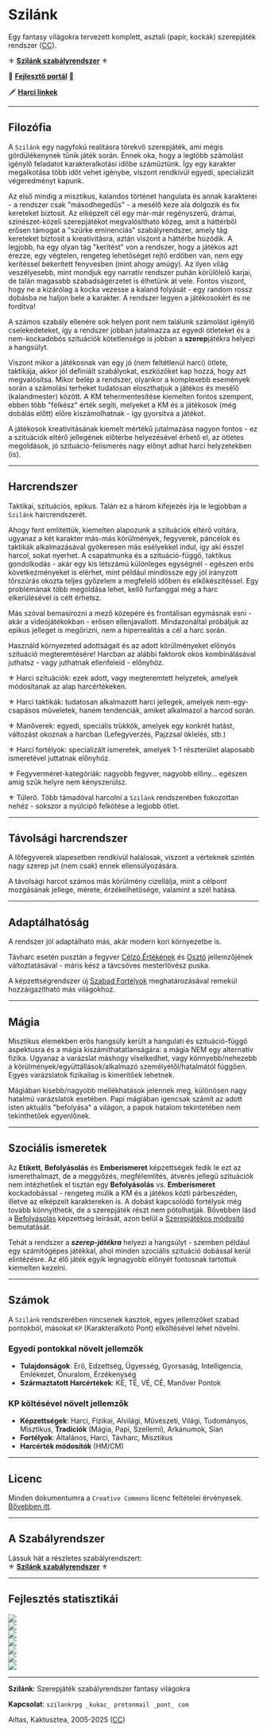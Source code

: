 # Szilánk

Egy fantasy világokra tervezett komplett, asztali (papír, kockák) szerepjáték rendszer ([CC](LICENSE)).

⚜️ **[Szilánk szabályrendszer](md/start.md)** ⚜️

🚧 **[Fejlesztő portál](https://github.com/kaktusztea/szilankrpg/wiki)** 🚧

🗡️ **[Harci linkek](md/006_harci_linkek.md)**

---
## Filozófia

A `Szilánk` egy nagyfokú realitásra törekvő szerepjáték, ami mégis gördülékenynek tűnik játék során. Ennek oka, hogy a legtöbb számolást igénylő feladatot karakteralkotási időbe száműztünk. Így egy karakter megalkotása több időt vehet igénybe, viszont rendkívül egyedi, specializált végeredményt kapunk.

Az első mindig a misztikus, kalandos történet hangulata és annak karakterei - a rendszer csak "másodhegedűs" - a mesélő keze alá dolgozik és fix kereteket biztosít. Az elképzelt cél egy már-már regényszerű, drámai, színészet-közeli szerepjátékot megvalósítható közeg, amit a háttérből erősen támogat a "szürke eminenciás" szabályrendszer, amely tág kereteket biztosít a kreativitásra, aztán viszont a háttérbe húzódik. A legjobb, ha egy olyan tág "kerítést" von a rendszer, hogy a játékos azt érezze, egy végtelen, rengeteg lehetőséget rejtő erdőben van, nem egy kerítéssel bekerített fenyvesben (mint ahogy amúgy). Az ilyen világ veszélyesebb, mint mondjuk egy narratív rendszer puhán körülölelő karjai, de talán magasabb szabadságérzetet is élhetünk át vele. Fontos viszont, hogy ne a kizárólag a kocka vezesse a kaland folyását - egy random rossz dobásba ne haljon bele a karakter. A rendszer legyen a játékosokért és ne fordítva!

A számos szabály ellenére sok helyen pont nem találunk számolást igénylő cselekedeteket, így a rendszer jobban jutalmazza az egyedi ötleteket és a nem-kockadobós szituációk kötetlensége is jobban a **szerep**játékra helyezi a hangsúlyt.

Viszont mikor a játékosnak van egy jó (nem feltétlenül harci) ötlete, taktikája, akkor jól definiált szabályokat, eszközöket kap hozzá, hogy azt megvalósítsa. Mikor belép a rendszer, olyankor a komplexebb események során a számolási terheket tudatosan eloszthatjuk a játékos és mesélő (kalandmester) között. A KM tehermentesítése kiemelten fontos szempont, ebben több "félkész" érték segíti, melyeket a KM és a játékosok (még dobálás előtt) előre kiszámolhatnak - így gyorsítva a játékot.

A játékosok kreativitásának kiemelt mértékű jutalmazása nagyon fontos - ez a szituációk eltérő jellegének előtérbe helyezésével érhető el, az ötletes megoldások, jó szituáció-felismerés nagy előnyt adhat harci helyzetekben (is).

---
## Harcrendszer

Taktikai, szituációs, epikus. Talán ez a három kifejezés írja le legjobban a `Szilánk` harcrendszerét.

Ahogy fent említettük, kiemelten alapozunk a szituációk eltérő voltára, ugyanaz a két karakter más-más körülmények, fegyverek, páncélok és taktikák alkalmazásával gyökeresen más esélyekkel indul, így aki ésszel harcol, sokat nyerhet. A csapatmunka és a szituáció-függő, taktikus gondolkodás - akár egy kis létszámú különleges egységnél - egészen erős következményeket is elérhet, mint például mindössze egy jól irányzott tőrszúrás okozta teljes győzelem a megfelelő időben és elkőkészítéssel. Egy problémának több megoldása lehet, kellő furfanggal még a harc elkerülésével is célt érhetsz.

Más szóval bemasírozni a mező közepére és frontálisan egymásnak esni - akár a videójátékokban - erősen ellenjavallott. Mindazonáltal próbáljuk az epikus jelleget is megőrizni, nem a hiperrealitás a cél a harc során.

Használd környezeted adottságait és az adott körülményeket előnyös szituáció megteremtésére! Harcban az alábbi faktorok okos kombinálásával juthatsz - vagy juthatnak ellenfeleid - előnyhöz.

⚜️ Harci szituációk: ezek adott, vagy megteremtett helyzetek, amelyek módosítanak az alap harcértékeken.

⚜️ Harci taktikák: tudatosan alkalmazott harci jellegek, amelyek nem-egy-csapásos műveletek, hanem tendenciák, amiket alkalmazol a harcod során.

⚜️ Manőverek: egyedi, speciális trükkök, amelyek egy konkrét hatást, változást okoznak a harcban (Lefegyverzés, Pajzzsal öklelés, stb.)

⚜️ Harci fortélyok: specializált ismeretek, amelyek 1-1 részterület alaposabb ismeretével juttatnak előnyhöz.

⚜️ Fegyverméret-kategóriák: nagyobb fegyver, nagyobb előny... egészen amíg szűk helyre nem kényszerülsz.

⚜️ Túlerő. Több támadóval harcolni a `Szilánk` rendszerében fokozottan nehéz - sokszor a nyúlcipő felkötése a legjobb ötlet.

---
## Távolsági harcrendszer

A lőfegyverek alapesetben rendkívül halálosak, viszont a vérteknek szintén nagy szerep jut (nem csak) ennek ellensúlyozására.

A távolsági harcot számos más körülmény cizellálja, mint a célpont mozgásának jellege, mérete, érzékelhetősége, valamint a szél hatása.

---
## Adaptálhatóság

A rendszer jól adaptálható más, akár modern kori környezetbe is.

Távharc esetén pusztán a fegyver [Célzó Értékének](md/071_tavharc_ce.md) és [Osztó](md/072_tavharc_ve_szorzo_oszto.md#%EF%B8%8F-fegyver-oszt%C3%B3) jellemzőjének változtatásával - máris kész a távcsöves mesterlövész puska.

A képzettségrendszer új [Szabad Fortélyok](md/042_szabad_fortelyok.md) meghatározásával remekül hozzáigazítható más világokhoz.

---
## Mágia

Misztikus elemekben erős hangsúly került a hangulati és szituáció-függő aspektusra és a mágia kiszámíthatatlanságára: a mágia NEM egy alternatív fizika. Ugyanaz a varázslat máshogy viselkedhet, vagy könnyebb/nehezebb a körülmények/együttállások/alkalmazó személyétől/hatalmától függően. Egyes varázslatok fizikailag is kimerítőek lehetnek.

Mágiában kisebb/nagyobb mellékhatások jelennek meg, különösen nagy hatalmú varázslatok esetében. Papi mágiában igencsak számít az adott isten aktuális "befolyása" a világon, a papok hatalom tekintetében nem tekinthetőek egyenlőnek.

---
## Szociális ismeretek

Az **Etikett**, **Befolyásolás** és **Emberismeret** képzettségek fedik le ezt az ismerethalmazt, de a meggyőzés, megfélemlítés, átverés jellegű szituációk nem intézhetőek el tisztán egy **Befolyásolás** vs. **Emberismeret** kockadobással - rengeteg múlik a KM és a játékos közti párbeszéden, illetve az elképzelt karaktereken is. A dobást kapcsolódó fortélyok még tovább könnyíthetik, de a szerepjáték részt nem pótolhatják. Bővebben lásd a [Befolyásolás](md/kepzettsegek.primer.altalanos/befolyasolas.md) képzettség leírását, azon belül a [Szerepjátékos módosító](md/kepzettsegek.primer.altalanos/befolyasolas.md#-szerepj%C3%A1t%C3%A9kos-m%C3%B3dos%C3%ADt%C3%B3) bemutatását.

Tehát a rendszer a **_szerep-játékra_** helyezi a hangsúlyt - szemben például egy számítógépes játékkal, ahol minden szociális szituáció dobással kerül elintézésre. Az élő játék egyik legnagyobb előnyét fontosnak tartottuk kiemelten kezelni.

---
## Számok

A `Szilánk` rendszerében nincsenek kasztok, egyes jellemzőket szabad pontokból, másokat `KP` (Karakteralkotó Pont) elköltésével lehet növelni.

### Egyedi pontokkal növelt jellemzők

- **Tulajdonságok**: Erő, Edzettség, Ügyesség, Gyorsaság, Intelligencia, Emlékezet, Önuralom, Érzékenység
- **Származtatott Harcértékek**: KÉ, TÉ, VÉ, CÉ, Manőver Pontok

### KP költésével növelt jellemzők

- **Képzettségek**: Harci, Fizikai, Alvilági, Művészeti, Világi, Tudományos, Misztikus, **Tradíciók** (Mágia, Papi, Szellemi), Arkánumok, Slan
- **Fortélyok**: Általános, Harci, Távharc, Misztikus
- **Harcérték módosítók** (HM/CM)

---
## Licenc
Minden dokumentumra a `Creative Commons` licenc feltételei érvényesek. [Bővebben itt](LICENSE).

---
## A Szabályrendszer

Lássuk hát a részletes szabályrendszert:\
⚜️ **[Szilánk szabályrendszer](md/start.md)** ⚜️

---

## Fejlesztés statisztikái

![](https://progress-bar.xyz/98/?title=Karakteralkotás%20%20%20%20%20%20%20%20%20%20%20%20&width=400&color=babaca)\
![](https://progress-bar.xyz/95/?title=K%C3%A9pzetts%C3%A9grendszer%20%20%20%20%20%20%20%20%20&width=400&color=babaca)\
![](https://progress-bar.xyz/35/?title=K%C3%A9pzetts%C3%A9gek%20kidolgzotts%C3%A1ga&width=400&color=babaca)\
![](https://progress-bar.xyz/97/?title=Fort%C3%A9lyok%20kidolgzotts%C3%A1ga%20%20%20&width=400&color=babaca)\
![](https://progress-bar.xyz/90/?title=H%C3%A1tterek%20kidolgzotts%C3%A1ga%20%20%20%20&width=400&color=babaca)\
![](https://progress-bar.xyz/95/?title=Harcrendszer%20%20%20%20%20%20%20%20%20%20%20%20%20%20%20&width=400&color=babaca)\
![](https://progress-bar.xyz/15/?title=M%C3%A1giarendszer%20%20%20%20%20%20%20%20%20%20%20%20%20%20&width=400&color=babaca)

---
**Szilánk**: Szerepjáték szabályrendszer fantasy világokra

**Kapcsolat**: `szilankrpg _kukac_ protonmail _pont_ com`

Ailtas, Kaktusztea, 2005-2025 ([CC](LICENSE))
